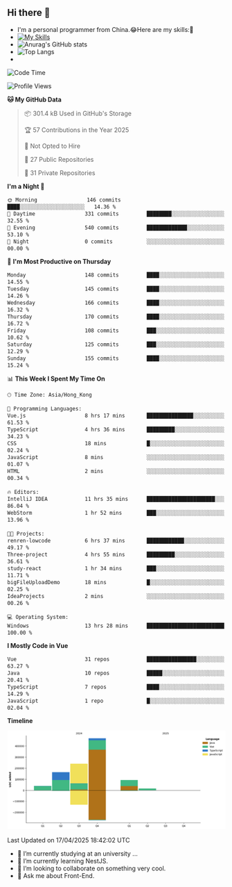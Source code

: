## Hi there 👋
- I'm a personal programmer from China.😂Here are my skills:🤔
- [![My Skills](https://skillicons.dev/icons?i=js,html,css,vue,typescript,java,golang)](https://skillicons.dev)
- ![Anurag's GitHub stats](https://github-readme-stats.vercel.app/api?username=FluffyChi-Xing&count_private=true&show_icons=true&theme=radical)
- ![Top Langs](https://github-readme-stats.vercel.app/api/top-langs/?username=FluffyChi-Xing)
- <!--START_SECTION:waka-->
![Code Time](http://img.shields.io/badge/Code%20Time-1%2C327%20hrs%2048%20mins-blue)

![Profile Views](http://img.shields.io/badge/Profile%20Views-0-blue)

**🐱 My GitHub Data** 

> 📦 301.4 kB Used in GitHub's Storage 
 > 
> 🏆 57 Contributions in the Year 2025
 > 
> 🚫 Not Opted to Hire
 > 
> 📜 27 Public Repositories 
 > 
> 🔑 31 Private Repositories 
 > 
**I'm a Night 🦉** 

```text
🌞 Morning                146 commits         ████░░░░░░░░░░░░░░░░░░░░░   14.36 % 
🌆 Daytime                331 commits         ████████░░░░░░░░░░░░░░░░░   32.55 % 
🌃 Evening                540 commits         █████████████░░░░░░░░░░░░   53.10 % 
🌙 Night                  0 commits           ░░░░░░░░░░░░░░░░░░░░░░░░░   00.00 % 
```
📅 **I'm Most Productive on Thursday** 

```text
Monday                   148 commits         ████░░░░░░░░░░░░░░░░░░░░░   14.55 % 
Tuesday                  145 commits         ████░░░░░░░░░░░░░░░░░░░░░   14.26 % 
Wednesday                166 commits         ████░░░░░░░░░░░░░░░░░░░░░   16.32 % 
Thursday                 170 commits         ████░░░░░░░░░░░░░░░░░░░░░   16.72 % 
Friday                   108 commits         ███░░░░░░░░░░░░░░░░░░░░░░   10.62 % 
Saturday                 125 commits         ███░░░░░░░░░░░░░░░░░░░░░░   12.29 % 
Sunday                   155 commits         ████░░░░░░░░░░░░░░░░░░░░░   15.24 % 
```


📊 **This Week I Spent My Time On** 

```text
🕑︎ Time Zone: Asia/Hong_Kong

💬 Programming Languages: 
Vue.js                   8 hrs 17 mins       ███████████████░░░░░░░░░░   61.53 % 
TypeScript               4 hrs 36 mins       █████████░░░░░░░░░░░░░░░░   34.23 % 
CSS                      18 mins             █░░░░░░░░░░░░░░░░░░░░░░░░   02.24 % 
JavaScript               8 mins              ░░░░░░░░░░░░░░░░░░░░░░░░░   01.07 % 
HTML                     2 mins              ░░░░░░░░░░░░░░░░░░░░░░░░░   00.34 % 

🔥 Editors: 
IntelliJ IDEA            11 hrs 35 mins      ██████████████████████░░░   86.04 % 
WebStorm                 1 hr 52 mins        ███░░░░░░░░░░░░░░░░░░░░░░   13.96 % 

🐱‍💻 Projects: 
renren-lowcode           6 hrs 37 mins       ████████████░░░░░░░░░░░░░   49.17 % 
Three-project            4 hrs 55 mins       █████████░░░░░░░░░░░░░░░░   36.61 % 
study-react              1 hr 34 mins        ███░░░░░░░░░░░░░░░░░░░░░░   11.71 % 
bigFileUploadDemo        18 mins             █░░░░░░░░░░░░░░░░░░░░░░░░   02.25 % 
IdeaProjects             2 mins              ░░░░░░░░░░░░░░░░░░░░░░░░░   00.26 % 

💻 Operating System: 
Windows                  13 hrs 28 mins      █████████████████████████   100.00 % 
```

**I Mostly Code in Vue** 

```text
Vue                      31 repos            ████████████████░░░░░░░░░   63.27 % 
Java                     10 repos            █████░░░░░░░░░░░░░░░░░░░░   20.41 % 
TypeScript               7 repos             ████░░░░░░░░░░░░░░░░░░░░░   14.29 % 
JavaScript               1 repo              █░░░░░░░░░░░░░░░░░░░░░░░░   02.04 % 
```



**Timeline**

![Lines of Code chart](https://raw.githubusercontent.com/FluffyChi-Xing/FluffyChi-Xing/main/assets/bar_graph.png)


 Last Updated on 17/04/2025 18:42:02 UTC
<!--END_SECTION:waka-->
- 🔭 I’m currently studying at an university ...
- 🌱 I’m currently learning NestJS.
- 👯 I’m looking to collaborate on something very cool.
- 💬 Ask me about Front-End.

